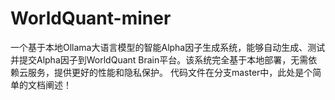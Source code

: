 # WorldQuant-miner
一个基于本地Ollama大语言模型的智能Alpha因子生成系统，能够自动生成、测试并提交Alpha因子到WorldQuant Brain平台。该系统完全基于本地部署，无需依赖云服务，提供更好的性能和隐私保护。
代码文件在分支master中，此处是个简单的文档阐述！
